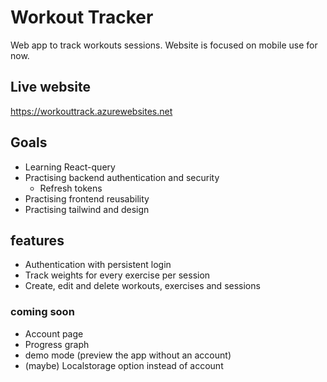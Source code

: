 # Workout Tracker
Web app to track workouts sessions. Website is focused on mobile use for now. 

## Live website
https://workouttrack.azurewebsites.net

## Goals
* Learning React-query
* Practising backend authentication and security
  * Refresh tokens
* Practising frontend reusability
* Practising tailwind and design

## features
* Authentication with persistent login
* Track weights for every exercise per session
* Create, edit and delete workouts, exercises and sessions

### coming soon
* Account page
* Progress graph
* demo mode (preview the app without an account)
* (maybe) Localstorage option instead of account
